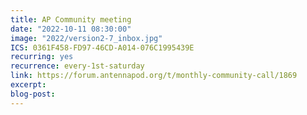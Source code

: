 ```yaml
---
title: AP Community meeting
date: "2022-10-11 08:30:00"
image: "2022/version2-7_inbox.jpg"
ICS: 0361F458-FD97-46CD-A014-076C1995439E
recurring: yes
recurrence: every-1st-saturday
link: https://forum.antennapod.org/t/monthly-community-call/1869
excerpt: 
blog-post:
---
```


